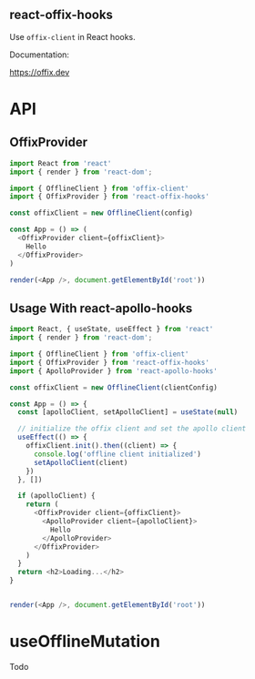 ## react-offix-hooks

Use `offix-client` in React hooks.

Documentation:

https://offix.dev

# API

## OffixProvider

```javascript
import React from 'react'
import { render } from 'react-dom';

import { OfflineClient } from 'offix-client'
import { OffixProvider } from 'react-offix-hooks'

const offixClient = new OfflineClient(config)

const App = () => (
  <OffixProvider client={offixClient}>
    Hello
  </OffixProvider>
)

render(<App />, document.getElementById('root'))
```

## Usage With react-apollo-hooks

```javascript
import React, { useState, useEffect } from 'react'
import { render } from 'react-dom';

import { OfflineClient } from 'offix-client'
import { OffixProvider } from 'react-offix-hooks'
import { ApolloProvider } from 'react-apollo-hooks'

const offixClient = new OfflineClient(clientConfig)

const App = () => {
  const [apolloClient, setApolloClient] = useState(null)

  // initialize the offix client and set the apollo client
  useEffect(() => {
    offixClient.init().then((client) => {
      console.log('offline client initialized')
      setApolloClient(client)
    })
  }, [])

  if (apolloClient) {
    return (
      <OffixProvider client={offixClient}>
        <ApolloProvider client={apolloClient}>
          Hello
        </ApolloProvider>
      </OffixProvider>
    )
  }
  return <h2>Loading...</h2>
}


render(<App />, document.getElementById('root'))
```

# useOfflineMutation

Todo
